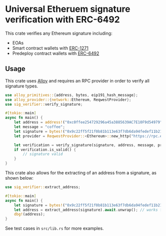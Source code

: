 # Universal Etheruem signature verification with ERC-6492

This crate verifies any Ethereum signature including:

- EOAs
- Smart contract wallets with [ERC-1271](https://eips.ethereum.org/EIPS/eip-1271)
- Predeploy contract wallets with [ERC-6492](https://eips.ethereum.org/EIPS/eip-6492)

## Usage

This crate uses [Alloy](https://github.com/alloy-rs) and requires an RPC provider in order to verify all signature types.

```rust
use alloy_primitives::{address, bytes, eip191_hash_message};
use alloy_provider::{network::Ethereum, ReqwestProvider};
use sig_verifier::verify_signature;

#[tokio::main]
async fn main() {
    let address = address!("0xc0ffee254729296a45a3885639AC7E10F9d54979");
    let message = "coffee";
    let signature = bytes!("0x9c22ff5f21f0b81b113e63f7db6da94fedef11b2119b4088b89664fb9a3cb658");
    let provider = ReqwestProvider::<Ethereum>::new_http("https://rpc.example.com");

    let verification = verify_signature(signature, address, message, provider).await.unwrap();
    if verification.is_valid() {
        // signature valid
    }
}
```

This crate also allows for the extracting of an address from a signature, as shown below:

```rust
use sig_verifier::extract_address;

#[tokio::main]
async fn main() {
    let signature = bytes!("0x9c22ff5f21f0b81b113e63f7db6da94fedef11b2119b4088b89664fb9a3cb658")
    let address = extract_address(signature).await.unwrap(); // works for EOA, ERC1271, ERC6492
    dbg!(address);
}
```

See test cases in `src/lib.rs` for more examples.
